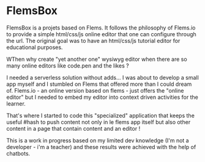 # FlemsBox
FlemsBox is a projets based on Flems. It follows the philosophy of Flems.io to provide a simple html/css/js online editor that one can configure through the url. The original goal was to have an html/css/js tutorial editor for educational purposes.

WThen why create "yet another one" wysiwyg editor when there are so many online editors like code.pen and the likes ?

I needed a serverless solution without adds... I was about to develop a small app myself and I stumbled on Flems that offered more than I could dream of. Flems.io - an online version based on flems - just offers the "online editor" but I needed to embed my editor into context driven activities for the learner.

That's where I started to code this "specialized" application that keeps the useful #hash to push content not only in le flems app itself but also other content in a page that contain content and an editor !

This is a work in progress based on my limited dev knowledge (I'm not a developer - i'm a teacher) and these results were achieved with the help of chatbots.
